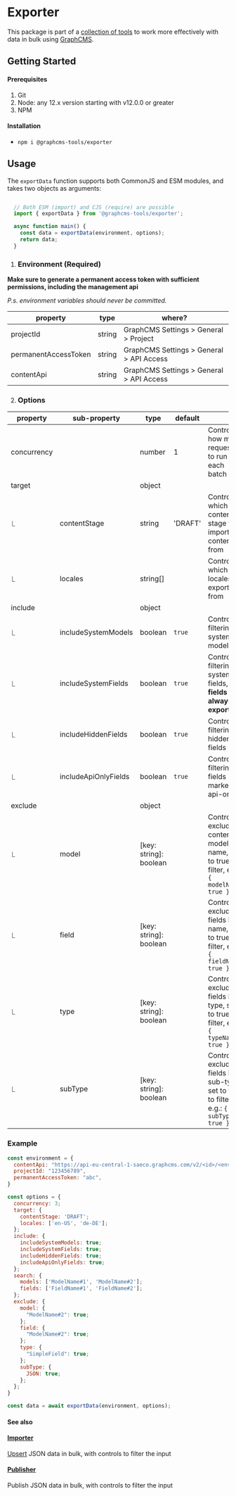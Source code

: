 # Exporter

This package is part of a [collection of tools](https://github.com/ViktorJT/GraphCMS-Tools) to work more effectively with data in bulk using [GraphCMS](https://graphcms.com/).

## Getting Started

#### Prerequisites
1. Git
2. Node: any 12.x version starting with v12.0.0 or greater
3. NPM

#### Installation
- `npm i @graphcms-tools/exporter`

## Usage

The `exportData` function supports both CommonJS and ESM modules, and takes two objects as arguments:

```javascript

  // Both ESM (import) and CJS (require) are possible
  import { exportData } from '@graphcms-tools/exporter';

  async function main() {
    const data = exportData(environment, options);
    return data;
  }

```

1. ### Environment (Required)

**Make sure to generate a permanent access token with sufficient permissions, including the management api**

_P.s. environment variables should never be committed._

| property             | type   | where?                                   |
| -------------------- | ------ | ---------------------------------------- |
| projectId            | string | GraphCMS Settings > General > Project    |
| permanentAccessToken | string | GraphCMS Settings > General > API Access |
| contentApi           | string | GraphCMS Settings > General > API Access |

2. ### Options

| property    | sub-property         | type     | default |                                                     |
| ----------- | -------------------- | -------- | ------- | --------------------------------------------------- |
| concurrency |                      | number   | 1       | Controls how many requests to run in each batch     |
| target      |                      | object   |         |                                                     |
| ⎿           | contentStage         | string   | 'DRAFT' | Controls which content stage to import content from |
| ⎿           | locales              | string[] |         | Controls which locales to export from               |
| include     |                      | object   |         |                                                     |
| ⎿           | includeSystemModels  | boolean  | `true`  | Controls filtering system models                    |
| ⎿           | includeSystemFields  | boolean  | `true`  | Controls filtering system fields, **ID fields are always exported** |
| ⎿           | includeHiddenFields  | boolean  | `true`  | Controls filtering hidden fields                    |
| ⎿           | includeApiOnlyFields | boolean  | `true`  | Controls filtering fields marked as api-only        |
| exclude     |                      | object   |         |                                                     |
| ⎿           | model                | [key: string]: boolean |         | Controls excluding content models by name, set to true to filter, e.g.: `{ modelName: true }` |
| ⎿           | field                | [key: string]: boolean |         | Controls excluding fields by name, set to true to filter, e.g.: `{ fieldName: true }` |
| ⎿           | type                 | [key: string]: boolean |         | Controls excluding fields by type, set to true to filter, e.g.: `{ typeName: true }`|
| ⎿           | subType              | [key: string]: boolean |         | Controls excluding fields by sub-type, set to true to filter, e.g.: `{ subType: true }` |

### Example

```javascript
const environment = {
  contentApi: "https://api-eu-central-1-saeco.graphcms.com/v2/<id>/<environment>",
  projectId: "123456789",
  permanentAccessToken: "abc",
}

const options = {
  concurrency: 3;
  target: {
    contentStage: 'DRAFT';
    locales: ['en-US', 'de-DE'];
  };
  include: {
    includeSystemModels: true;
    includeSystemFields: true;
    includeHiddenFields: true;
    includeApiOnlyFields: true;
  };
  search: {
    models: ['ModelName#1', 'ModelName#2'];
    fields: ['FieldName#1', 'FieldName#2'];
  };
  exclude: {
    model: {
      "ModelName#2": true;
    };
    field: {
      "ModelName#2": true;
    };
    type: {
      "SimpleField": true;
    };
    subType: {
      JSON: true;
    };
  };
}

const data = await exportData(environment, options);

```

#### See also

#### [Importer](https://github.com/ViktorJT/GraphCMS-Tools/tree/main/packages/importer)

[Upsert](<https://en.wiktionary.org/wiki/upsert#:~:text=upsert%20(plural%20upserts),updates%20them%20if%20they%20do.>) JSON data in bulk, with controls to filter the input

#### [Publisher](https://github.com/ViktorJT/GraphCMS-Tools/tree/main/packages/publisher)

Publish JSON data in bulk, with controls to filter the input
